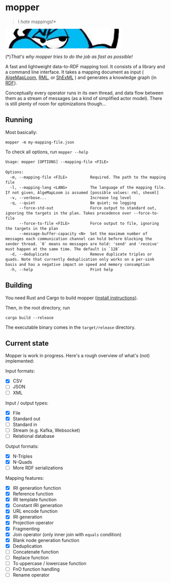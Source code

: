 # mopper

> I *hate* mappings!*

![](mopper.png)

(*)*That's why mopper tries to do the job as fast as possible!*

A fast and lightweight data-to-RDF mapping tool.
It consists of a library and a command line interface.
It takes a mapping document as input (
[AlgeMapLoom](https://github.com/s-minoo/algemaploom-rs/blob/main/README.md),
[RML](https://rml.io), or
[ShExML](https://shexml.herminiogarcia.com/)
)
and generates a knowledge graph (in [RDF](https://www.w3.org/TR/rdf11-primer/)).

Conceptually every operator runs in its own thread, and data flow between
them as a stream of messages (as a kind of simplified actor model).
There is still plenty of room for optimizations though...

## Running

Most basically:
```
mopper -m my-mapping-file.json
```

To check all options, run `mopper --help`
```
Usage: mopper [OPTIONS] --mapping-file <FILE>

Options:
  -m, --mapping-file <FILE>          Required. The path to the mapping file
  -l, --mapping-lang <LANG>          The language of the mapping file. If not given, AlgeMapLoom is assumed [possible values: rml, shexml]
  -v, --verbose...                   Increase log level
  -q, --quiet                        Be quiet; no logging
      --force-std-out                Force output to standard out, ignoring the targets in the plan. Takes precedence over --force-to-file
      --force-to-file <FILE>         Force output to file, ignoring the targets in the plan
      --message-buffer-capacity <N>  Set the maximum number of messages each communication channel can hold before blocking the sender thread. `0` means no messages are hold: 'send' and 'receive' must happen at the same time. The default is `128`
  -d, --deduplicate                  Remove duplicate triples or quads. Note that currently deduplication only works on a per-sink basis and has a negative impact on speed and memory consumption
  -h, --help                         Print help

```

## Building
You need Rust and Cargo to build mopper ([install instructions](https://www.rust-lang.org/tools/install)).

Then, in the root directory, run

```
cargo build --release
```

The executable binary comes in the `target/release` directory.


## Current state

Mopper is work in progress. Here's a rough overview of what's (not) implemented:

Input formats: 
- [x] CSV
- [ ] JSON
- [ ] XML

Input / output types:
- [x] File
- [x] Standard out
- [ ] Standard in
- [ ] Stream (e.g. Kafka, Websocket)
- [ ] Relational database

Output formats:
- [x] N-Triples
- [x] N-Quads
- [ ] More RDF serializations

Mapping features:
- [x] IRI generation function
- [x] Reference function
- [x] IRI template function
- [x] Constant IRI generation
- [x] URL encode function
- [x] IRI generation
- [x] Projection operator
- [x] Fragmenting
- [x] Join operator (only inner join with `equals` condition)
- [x] Blank node generation function
- [x] Deduplication
- [ ] Concatenate function
- [ ] Replace function
- [ ] To uppercase  / lowercase function
- [ ] FnO function handling
- [ ] Rename operator
